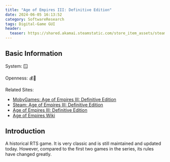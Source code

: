 ```yaml
---
title: "Age of Empires III: Definitive Edition"
date: 2024-06-05 16:13:52
category: SoftwareResearch
tags: Digital-Game GUI
header:
  teaser: https://shared.akamai.steamstatic.com/store_item_assets/steam/apps/933110/header.jpg?t=1691530205
---
```


## Basic Information

System: 🪟

Openness: 💰📕

Related Sites:

* [MobyGames: Age of Empires III: Definitive Edition](https://www.mobygames.com/game/151534/age-of-empires-iii-definitive-edition/)
* [Steam: Age of Empires III: Definitive Edition](https://store.steampowered.com/app/933110/Age_of_Empires_III_Definitive_Edition/)
* [Age of Empires III: Definitive Edition](https://www.ageofempires.com/games/aoeiiide/)
* [Age of Empires Wiki](https://ageofempires.fandom.com/wiki/Age_of_Empires_Series_Wiki)

## Introduction

A historical RTS game. It is very classic and is still maintained and updated today. However, compared to the first two games in the series, its rules have changed greatly.
